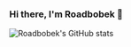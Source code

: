### Hi there, I'm Roadbobek 👋

![Roadbobek's GitHub stats](https://github-readme-stats.vercel.app/api?username=roadbobek&show_icons=true&theme=transparent)
